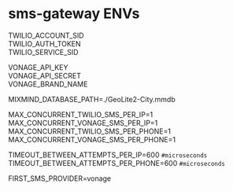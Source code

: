# sms-gateway ENVs
TWILIO_ACCOUNT_SID\
TWILIO_AUTH_TOKEN\
TWILIO_SERVICE_SID

VONAGE_API_KEY\
VONAGE_API_SECRET\
VONAGE_BRAND_NAME

MIXMIND_DATABASE_PATH=./GeoLite2-City.mmdb

MAX_CONCURRENT_TWILIO_SMS_PER_IP=1\
MAX_CONCURRENT_VONAGE_SMS_PER_IP=1\
MAX_CONCURRENT_TWILIO_SMS_PER_PHONE=1\
MAX_CONCURRENT_VONAGE_SMS_PER_PHONE=1

TIMEOUT_BETWEEN_ATTEMPTS_PER_IP=600 `#microseconds`\
TIMEOUT_BETWEEN_ATTEMPTS_PER_PHONE=600 `#microseconds`

FIRST_SMS_PROVIDER=vonage
